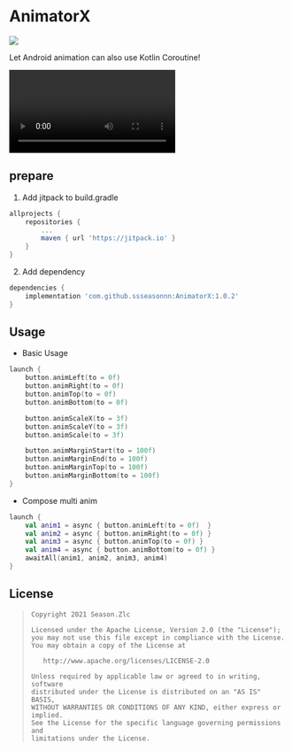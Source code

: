 # AnimatorX

[![](https://jitpack.io/v/ssseasonnn/AnimatorX.svg)](https://jitpack.io/#ssseasonnn/AnimatorX)

Let Android animation can also use Kotlin Coroutine!

![demo](animator.webm)

## prepare

1. Add jitpack to build.gradle
```gradle
allprojects {
    repositories {
        ...
        maven { url 'https://jitpack.io' }
    }
}
```

2.  Add dependency

```gradle
dependencies {
	implementation 'com.github.ssseasonnn:AnimatorX:1.0.2'
}
```

## Usage

- Basic Usage

```kotlin
launch {
    button.animLeft(to = 0f)
    button.animRight(to = 0f)
    button.animTop(to = 0f)
    button.animBottom(to = 0f)

    button.animScaleX(to = 3f)
    button.animScaleY(to = 3f)
    button.animScale(to = 3f)

    button.animMarginStart(to = 100f)
    button.animMarginEnd(to = 100f)
    button.animMarginTop(to = 100f)
    button.animMarginBottom(to = 100f)
}
```

- Compose multi anim

```kotlin
launch {
    val anim1 = async { button.animLeft(to = 0f)  }
    val anim2 = async { button.animRight(to = 0f) }
    val anim3 = async { button.animTop(to = 0f) }
    val anim4 = async { button.animBottom(to = 0f) }
    awaitAll(anim1, anim2, anim3, anim4)
}
```

## License

> ```
> Copyright 2021 Season.Zlc
>
> Licensed under the Apache License, Version 2.0 (the "License");
> you may not use this file except in compliance with the License.
> You may obtain a copy of the License at
>
>    http://www.apache.org/licenses/LICENSE-2.0
>
> Unless required by applicable law or agreed to in writing, software
> distributed under the License is distributed on an "AS IS" BASIS,
> WITHOUT WARRANTIES OR CONDITIONS OF ANY KIND, either express or implied.
> See the License for the specific language governing permissions and
> limitations under the License.
> ```

